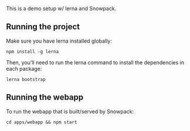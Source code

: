 This is a demo setup w/ lerna and Snowpack.

## Running the project

Make sure you have lerna installed globally:

`npm install -g lerna`

Then, you'll need to run the lerna command to install the dependencies in each package:

`lerna bootstrap`


## Running the webapp

To run the webapp that is built/served by Snowpack:

`cd apps/webapp && npm start`